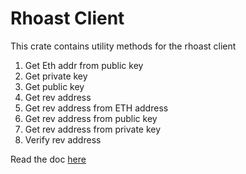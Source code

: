 # Rhoast Client
This crate contains utility methods for the rhoast client
1. Get Eth addr from public key
2. Get private key
3. Get public key
4. Get rev address
5. Get rev address from ETH address
6. Get rev address from public key
7. Get rev address from private key
8. Verify rev address

Read the doc [here](https://docs.rs/rhoast_utils/0.1.0/rhoast_utils/index.html)